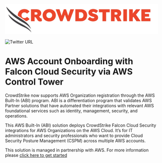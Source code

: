 ![CrowdStrike Falcon](https://raw.githubusercontent.com/CrowdStrike/falconpy/main/docs/asset/cs-logo.png)

![Twitter URL](https://img.shields.io/twitter/url?label=Follow%20%40CrowdStrike&style=social&url=https%3A%2F%2Ftwitter.com%2FCrowdStrike)

# AWS Account Onboarding with Falcon Cloud Security via AWS Control Tower

CrowdStrike now supports AWS Organization registration through the AWS Built-In (ABI) program.  ABI is a differentiation program that validates AWS Partner solutions that have automated their integrations with relevant AWS foundational services such as identity, management, security, and operations.

This AWS Built-In (ABI) solution deploys CrowdStrike Falcon Cloud Security integrations for AWS Organizations on the AWS Cloud. It’s for IT administrators and security professionals who want to provide Cloud Security Posture Management (CSPM) across multiple AWS accounts.

This solution is managed in partnership with AWS.  For more information please [click here to get started](https://github.com/aws-ia/cfn-abi-crowdstrike-fcs/blob/main/README.md)
